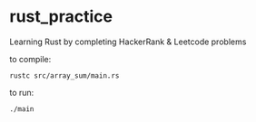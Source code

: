 # rust_practice

Learning Rust by completing HackerRank & Leetcode problems


to compile: 
```
rustc src/array_sum/main.rs
```

to run:
```
./main
```